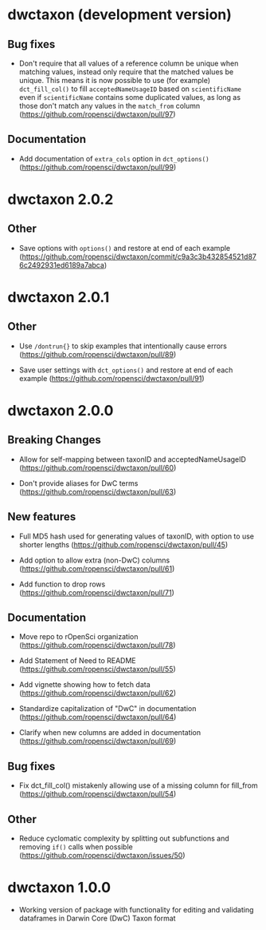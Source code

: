 # dwctaxon (development version)

## Bug fixes

- Don't require that all values of a reference column be unique when matching
values, instead only require that the matched values be unique. This means
it is now possible to use (for example) `dct_fill_col()` to fill 
`acceptedNameUsageID` based on `scientificName` even if `scientificName`
contains some duplicated values, as long as those don't match any
values in the `match_from` column
(https://github.com/ropensci/dwctaxon/pull/97)

## Documentation

- Add documentation of `extra_cols` option in `dct_options()` (https://github.com/ropensci/dwctaxon/pull/99)

# dwctaxon 2.0.2

## Other

- Save options with `options()` and restore at end of each example (https://github.com/ropensci/dwctaxon/commit/c9a3c3b432854521d876c2492931ed6189a7abca)

# dwctaxon 2.0.1

## Other

- Use `/dontrun{}` to skip examples that intentionally cause errors (https://github.com/ropensci/dwctaxon/pull/89)

- Save user settings with `dct_options()` and restore at end of each example (https://github.com/ropensci/dwctaxon/pull/91)

# dwctaxon 2.0.0

## Breaking Changes

- Allow for self-mapping between taxonID and acceptedNameUsageID (https://github.com/ropensci/dwctaxon/pull/60)

- Don't provide aliases for DwC terms (https://github.com/ropensci/dwctaxon/pull/63)

## New features

- Full MD5 hash used for generating values of taxonID, with option to use shorter lengths (https://github.com/ropensci/dwctaxon/pull/45)

- Add option to allow extra (non-DwC) columns (https://github.com/ropensci/dwctaxon/pull/61)

- Add function to drop rows (https://github.com/ropensci/dwctaxon/pull/71)

## Documentation

- Move repo to rOpenSci organization (https://github.com/ropensci/dwctaxon/pull/78)

- Add Statement of Need to README (https://github.com/ropensci/dwctaxon/pull/55)

- Add vignette showing how to fetch data (https://github.com/ropensci/dwctaxon/pull/62)

- Standardize capitalization of "DwC" in documentation (https://github.com/ropensci/dwctaxon/pull/64)

- Clarify when new columns are added in documentation (https://github.com/ropensci/dwctaxon/pull/69)

## Bug fixes

- Fix dct_fill_col() mistakenly allowing use of a missing column for fill_from (https://github.com/ropensci/dwctaxon/pull/54)

## Other

- Reduce cyclomatic complexity by splitting out subfunctions and removing `if()` calls when possible (https://github.com/ropensci/dwctaxon/issues/50)

# dwctaxon 1.0.0

- Working version of package with functionality for editing and validating
dataframes in Darwin Core (DwC) Taxon format
